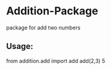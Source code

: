 # Addition-Package
package for add two numbers


## Usage:
 from addition.add import add
 add(2,3)
 5